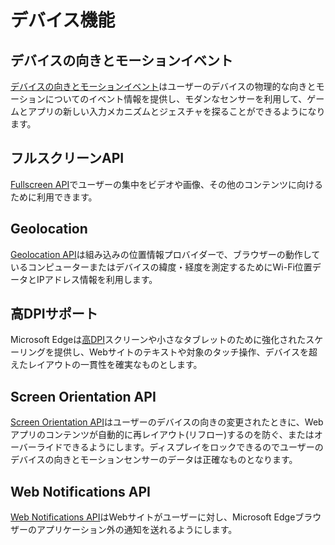 <!-- # Device features -->
# デバイス機能

<!--
## Device orientation and motion events
[Device orientation and motion events](./device-orientation-and-motion-events) provide event info about the physical orientation and motion of your user's device, allowing you to take advantage of modern sensors and explore new input mechanisms and gestures for games and apps.
-->

## デバイスの向きとモーションイベント
[デバイスの向きとモーションイベント](./device-orientation-and-motion-events)はユーザーのデバイスの物理的な向きとモーションについてのイベント情報を提供し、モダンなセンサーを利用して、ゲームとアプリの新しい入力メカニズムとジェスチャを探ることができるようになります。

<!--
## Fullscreen API
You can use the [Fullscreen API](./fullscreen-api) to bring video, images, and other content to a user's full attention.
-->

## フルスクリーンAPI
[Fullscreen API](./fullscreen-api)でユーザーの集中をビデオや画像、その他のコンテンツに向けるために利用できます。

<!--
## Geolocation
The [Geolocation API](./Geolocation) is a built-in location provider that uses Wi-Fi location data and Internet Protocol (IP) address information to determine the latitude and longitude of the computer or device running the browser. 
-->

## Geolocation
[Geolocation API](./Geolocation)は組み込みの位置情報プロバイダーで、ブラウザーの動作しているコンピューターまたはデバイスの緯度・経度を測定するためにWi-Fi位置データとIPアドレス情報を利用します。

<!--
## High-DPI support
Microsoft Edge brings enhanced scaling for [high DPI](./high-DPI-support) screens and small slates, ensuring the consistency of your website’s text, touch targets, and layout across devices.
-->

## 高DPIサポート
Microsoft Edgeは[高DPI](./high-DPI-support)スクリーンや小さなタブレットのために強化されたスケーリングを提供し、Webサイトのテキストや対象のタッチ操作、デバイスを超えたレイアウトの一貫性を確実なものとします。

<!--
## Screen Orientation API
The [Screen Orientation API](./screen-orientation-api) enables you to prevent or override the browser from automatically reflowing your web app's content during changes to the orientation of your user's device. You can also lock the display so that your user's device orientation and motion sensor data is accurate.
-->

## Screen Orientation API
[Screen Orientation API](./screen-orientation-api)はユーザーのデバイスの向きの変更されたときに、Webアプリのコンテンツが自動的に再レイアウト(リフロー)するのを防ぐ、またはオーバーライドできるようにします。ディスプレイをロックできるのでユーザーのデバイスの向きとモーションセンサーのデータは正確なものとなります。

<!--
## Web Notifications API
The [Web Notifications API](./web-notifications-api) allows websites to send users notifications outside the context of the Microsoft Edge browser.
-->

## Web Notifications API
[Web Notifications API](./web-notifications-api)はWebサイトがユーザーに対し、Microsoft Edgeブラウザーのアプリケーション外の通知を送れるようにします。